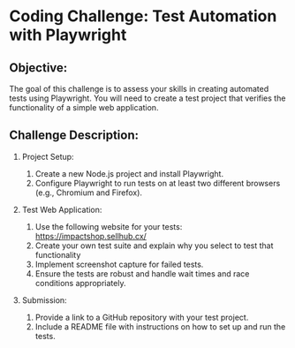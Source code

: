 # Coding Challenge: Test Automation with Playwright

## Objective:
The goal of this challenge is to assess your skills in creating automated tests using Playwright.
You will need to create a test project that verifies the functionality of a simple web application.

## Challenge Description:
1. Project Setup:
   1. Create a new Node.js project and install Playwright.
   2. Configure Playwright to run tests on at least two different browsers (e.g., Chromium and Firefox).

2. Test Web Application:
   1. Use the following website for your tests: https://impactshop.sellhub.cx/
   2. Create your own test suite and explain why you select to test that functionality
   3. Implement screenshot capture for failed tests.
   4. Ensure the tests are robust and handle wait times and race conditions appropriately.

3. Submission:
   1. Provide a link to a GitHub repository with your test project.
   2. Include a README file with instructions on how to set up and run the tests.
